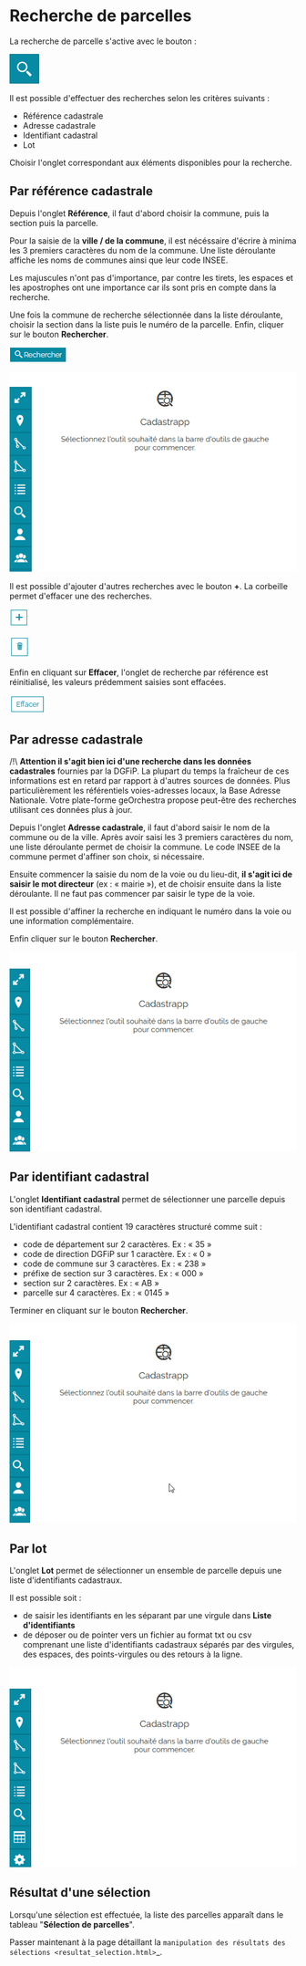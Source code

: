 # Recherche de parcelles

La recherche de parcelle s'active avec le bouton :

![image](./images/recherche_parc1.png)

Il est possible d'effectuer des recherches selon les critères suivants :

- Référence cadastrale
- Adresse cadastrale
- Identifiant cadastral
- Lot

Choisir l'onglet correspondant aux éléments disponibles pour la recherche.


## Par référence cadastrale

Depuis l'onglet **Référence**, il faut d'abord choisir la commune, puis la section puis la parcelle.

Pour la saisie de la **ville / de la commune**, il est nécéssaire d'écrire à minima les 3 premiers caractères du nom de la commune. Une liste déroulante affiche les noms de communes ainsi que leur code INSEE.

Les majuscules n'ont pas d'importance, par contre les tirets, les espaces et les apostrophes ont une importance car ils sont pris en compte dans la recherche.

Une fois la commune de recherche sélectionnée dans la liste déroulante, choisir la section dans la liste puis le numéro de la parcelle. Enfin, cliquer sur le bouton **Rechercher**.


![image](./images/recherche_parc2.png)

![image](./images/recherche_parc3.gif)


Il est possible d'ajouter d'autres recherches avec le bouton **+**. La corbeille permet d'effacer une des recherches.

![image](./images/recherche_parc4.png)

![image](./images/recherche_parc5.png)

Enfin en cliquant sur **Effacer**, l'onglet de recherche par référence est réinitialisé, les valeurs prédemment saisies sont effacées.

![image](./images/recherche_parc6.png)


## Par adresse cadastrale


/!\ **Attention il s'agit bien ici d'une recherche dans les données cadastrales** fournies par la DGFiP. La plupart du temps la fraîcheur de ces informations est en retard par rapport à d'autres sources de données. Plus particulièrement les référentiels voies-adresses locaux, la Base Adresse Nationale. Votre plate-forme geOrchestra propose peut-être des recherches utilisant ces données plus à jour.


Depuis l'onglet **Adresse cadastrale**, il faut d'abord saisir le nom de la commune ou de la ville. Après avoir saisi les 3 premiers caractères du nom,  une liste déroulante permet de choisir la commune. Le code INSEE de la commune permet d'affiner son choix, si nécessaire.

Ensuite commencer la saisie du nom de la voie ou du lieu-dit, **il s'agit ici de saisir le mot directeur** (ex : « mairie »), et de choisir ensuite dans la liste déroulante. Il ne faut pas commencer par saisir le type de la voie.

Il est possible d'affiner la recherche en indiquant le numéro dans la voie ou une information complémentaire.

Enfin cliquer sur le bouton **Rechercher**.

![image](./images/recherche_parc7.gif)


## Par identifiant cadastral


L'onglet **Identifiant cadastral** permet de sélectionner une parcelle depuis son identifiant cadastral.

L'identifiant cadastral contient 19 caractères structuré comme suit :

* code de département sur 2 caractères. Ex : « 35 »
* code de direction DGFiP sur 1 caractère. Ex : « 0 »
* code de commune sur 3 caractères. Ex : « 238 »
* préfixe de section sur 3 caractères. Ex : « 000 »
* section sur 2 caractères. Ex : « AB »
* parcelle sur 4 caractères. Ex : « 0145 »

Terminer en  cliquant sur le bouton **Rechercher**.

![image](./images/recherche_parc8.gif)


## Par lot


L'onglet **Lot** permet de sélectionner un ensemble de parcelle depuis une liste d'identifiants cadastraux.

Il est possible soit :

- de saisir les identifiants en les séparant par une virgule dans **Liste d'identifiants**
- de déposer ou de pointer vers un fichier au format txt ou csv comprenant une liste d'identifiants cadastraux séparés par des virgules, des espaces, des points-virgules ou des retours à la ligne.

![image](./images/recherche_parc9.gif)



## Résultat d'une sélection


Lorsqu'une sélection est effectuée, la liste des parcelles apparaît dans le tableau "**Sélection de parcelles**".


Passer maintenant à la page détaillant la `manipulation des résultats des sélections <resultat_selection.html>`_.

